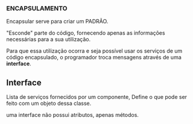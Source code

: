 ### ENCAPSULAMENTO
Encapsular serve para criar um PADRÃO.

"Esconde" parte do código, fornecendo apenas as informações necessárias para a sua utilização.

Para que essa utilização ocorra e seja possível usar os serviços de um código encapsulado, o programador troca mensagens através de uma **interface**.

## Interface
Lista de serviços fornecidos por um componente, Define o que pode ser feito com um objeto dessa classe.

uma interface não possui atributos, apenas métodos.
